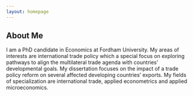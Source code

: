 ```yaml
---
layout: homepage
---
```


## About Me

I am a PhD candidate in Economics at Fordham University. My areas of interests are international trade policy which a special focus on exploring pathways to align the multilateral trade agenda with countries’ developmental goals. My dissertation focuses on the impact of a trade policy reform on several affected developing countries’ exports. 
My fields of specialization are international trade, applied econometrics and applied microeconomics.

